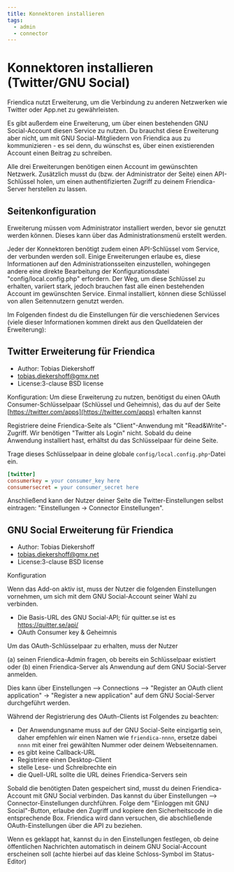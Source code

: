 ```yaml
---
title: Konnektoren installieren
tags:
  - admin
  - connector
---
```

# Konnektoren installieren (Twitter/GNU Social)

Friendica nutzt Erweiterung, um die Verbindung zu anderen Netzwerken wie Twitter oder App.net zu gewährleisten.

Es gibt außerdem eine Erweiterung, um über einen bestehenden GNU Social-Account diesen Service zu nutzen.
Du brauchst diese Erweiterung aber nicht, um mit GNU Social-Mitgliedern von Friendica aus zu kommunizieren - es sei denn, du wünschst es, über einen existierenden Account einen Beitrag zu schreiben.

Alle drei Erweiterungen benötigen einen Account im gewünschten Netzwerk.
Zusätzlich musst du (bzw. der Administrator der Seite) einen API-Schlüssel holen, um einen authentifizierten Zugriff zu deinem Friendica-Server herstellen zu lassen.

## Seitenkonfiguration

Erweiterung müssen vom Administrator installiert werden, bevor sie genutzt werden können.
Dieses kann über das Administrationsmenü erstellt werden.

Jeder der Konnektoren benötigt zudem einen API-Schlüssel vom Service, der verbunden werden soll.
Einige Erweiterungen erlaube es, diese Informationen auf den Administrationsseiten einzustellen, wohingegen andere eine direkte Bearbeitung der Konfigurationsdatei "config/local.config.php" erfordern.
Der Weg, um diese Schlüssel zu erhalten, variiert stark, jedoch brauchen fast alle einen bestehenden Account im gewünschten Service.
Einmal installiert, können diese Schlüssel von allen Seitennutzern genutzt werden.

Im Folgenden findest du die Einstellungen für die verschiedenen Services (viele dieser Informationen kommen direkt aus den Quelldateien der Erweiterung):


## Twitter Erweiterung für Friendica

* Author: Tobias Diekershoff
* tobias.diekershoff@gmx.net
* License:3-clause BSD license

Konfiguration:
Um diese Erweiterung zu nutzen, benötigst du einen OAuth Consumer-Schlüsselpaar (Schlüssel und Geheimnis), das du auf der Seite [https://twitter.com/apps](https://twitter.com/apps) erhalten kannst

Registriere deine Friendica-Seite als "Client"-Anwendung mit "Read&Write"-Zugriff. Wir benötigen "Twitter als Login" nicht. Sobald du deine Anwendung installiert hast, erhältst du das Schlüsselpaar für deine Seite.

Trage dieses Schlüsselpaar in deine globale `config/local.config.php`-Datei ein.

``` ini
[twitter]
consumerkey = your consumer_key here
consumersecret = your consumer_secret here
```

Anschließend kann der Nutzer deiner Seite die Twitter-Einstellungen selbst eintragen: "Einstellungen -> Connector Einstellungen".


## GNU Social Erweiterung für Friendica

* Author: Tobias Diekershoff
* tobias.diekershoff@gmx.net
* License:3-clause BSD license

Konfiguration

Wenn das Add-on aktiv ist, muss der Nutzer die folgenden Einstellungen vornehmen, um sich mit dem GNU Social-Account seiner Wahl zu verbinden.

* Die Basis-URL des GNU Social-API; für quitter.se ist es https://quitter.se/api/
* OAuth Consumer key & Geheimnis

Um das OAuth-Schlüsselpaar zu erhalten, muss der Nutzer

(a) seinen Friendica-Admin fragen, ob bereits ein Schlüsselpaar existiert oder
(b) einen Friendica-Server als Anwendung auf dem GNU Social-Server anmelden.

Dies kann über Einstellungen --> Connections --> "Register an OAuth client application" -> "Register a new application" auf dem GNU Social-Server durchgeführt werden.

Während der Registrierung des OAuth-Clients ist Folgendes zu beachten:

* Der Anwendungsname muss auf der GNU Social-Seite einzigartig sein, daher empfehlen wir einen Namen wie `friendica-nnnn`, ersetze dabei `nnnn` mit einer frei gewählten Nummer oder deinem Webseitennamen.
* es gibt keine Callback-URL
* Registriere einen Desktop-Client
* stelle Lese- und Schreibrechte ein
* die Quell-URL sollte die URL deines Friendica-Servers sein

Sobald die benötigten Daten gespeichert sind, musst du deinen Friendica-Account mit GNU Social verbinden.
Das kannst du über Einstellungen --> Connector-Einstellungen durchführen.
Folge dem "Einloggen mit GNU Social"-Button, erlaube den Zugriff und kopiere den Sicherheitscode in die entsprechende Box.
Friendica wird dann versuchen, die abschließende OAuth-Einstellungen über die API zu beziehen.

Wenn es geklappt hat, kannst du in den Einstellungen festlegen, ob deine öffentlichen Nachrichten automatisch in deinem GNU Social-Account erscheinen soll (achte hierbei auf das kleine Schloss-Symbol im Status-Editor)
